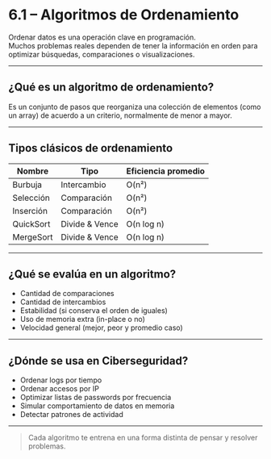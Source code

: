 # 6.1 – Algoritmos de Ordenamiento

Ordenar datos es una operación clave en programación.  
Muchos problemas reales dependen de tener la información en orden para optimizar búsquedas, comparaciones o visualizaciones.

---

## ¿Qué es un algoritmo de ordenamiento?

Es un conjunto de pasos que reorganiza una colección de elementos (como un array) de acuerdo a un criterio, normalmente de menor a mayor.

---

## Tipos clásicos de ordenamiento

| Nombre         | Tipo       | Eficiencia promedio |
|----------------|------------|----------------------|
| Burbuja        | Intercambio| O(n²)  
| Selección      | Comparación| O(n²)  
| Inserción      | Comparación| O(n²)  
| QuickSort      | Divide & Vence| O(n log n)  
| MergeSort      | Divide & Vence| O(n log n)  

---

## ¿Qué se evalúa en un algoritmo?

- Cantidad de comparaciones
- Cantidad de intercambios
- Estabilidad (si conserva el orden de iguales)
- Uso de memoria extra (in-place o no)
- Velocidad general (mejor, peor y promedio caso)

---

## ¿Dónde se usa en Ciberseguridad?

- Ordenar logs por tiempo
- Ordenar accesos por IP
- Optimizar listas de passwords por frecuencia
- Simular comportamiento de datos en memoria
- Detectar patrones de actividad

---

> Cada algoritmo te entrena en una forma distinta de pensar y resolver problemas.

